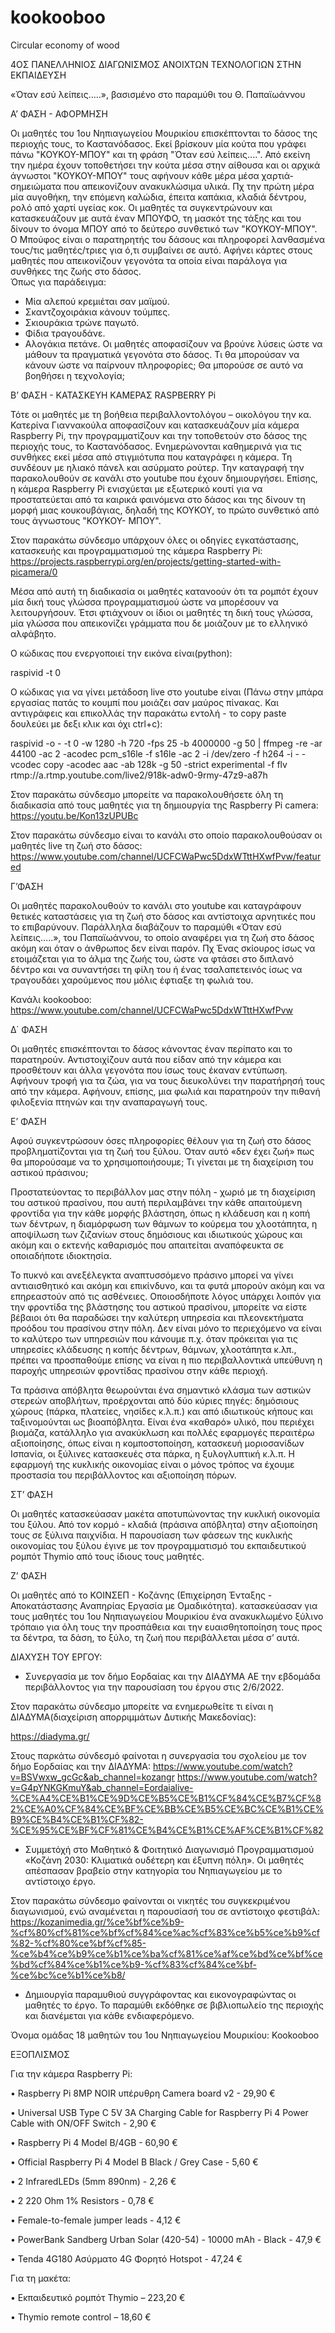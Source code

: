 # kookooboo
Circular economy of wood

4ΟΣ ΠΑΝΕΛΛΗΝΙΟΣ ΔΙΑΓΩΝΙΣΜΟΣ ΑΝΟΙΧΤΩΝ ΤΕΧΝΟΛΟΓΙΩΝ ΣΤΗΝ ΕΚΠΑΙΔΕΥΣΗ



«Όταν εσύ λείπεις…..», 
βασισμένο στο παραμύθι του Θ. Παπαϊωάννου


Α’ ΦΑΣΗ - ΑΦΟΡΜΗΣΗ

Οι μαθητές του 1ου Νηπιαγωγείου Μουρικίου επισκέπτονται το δάσος της περιοχής τους, το Καστανόδασος. Εκεί βρίσκουν μία κούτα που γράφει πάνω "ΚΟΥΚΟΥ-ΜΠΟΥ" και τη φράση "Όταν εσύ λείπεις....". Από εκείνη την ημέρα έχουν τοποθετήσει την κούτα μέσα στην αίθουσα και οι αρχικά άγνωστοι "ΚΟΥΚΟΥ-ΜΠΟΥ" τους αφήνουν κάθε μέρα μέσα χαρτιά-σημειώματα που απεικονίζουν ανακυκλώσιμα υλικά. Πχ την πρώτη μέρα μία αυγοθήκη, την επόμενη καλώδια, έπειτα καπάκια, κλαδιά δέντρου, ρολό από χαρτί υγείας κοκ. Οι μαθητές τα συγκεντρώνουν και κατασκευάζουν με αυτά έναν ΜΠΟΥΦΟ, τη μασκότ της τάξης και του δίνουν το όνομα ΜΠΟΥ από το δεύτερο συνθετικό των "ΚΟΥΚΟΥ-ΜΠΟΥ". 
 Ο Μπούφος είναι ο παρατηρητής του δάσους και πληροφορεί λανθασμένα τους/τις  μαθητές/τριες για ό,τι συμβαίνει σε αυτό. Αφήνει κάρτες στους μαθητές που απεικονίζουν γεγονότα τα οποία είναι παράλογα για συνθήκες της ζωής στο δάσος. 	
 Όπως για παράδειγμα:
- Μία αλεπού κρεμιέται σαν μαϊμού.
- Σκαντζοχοιράκια κάνουν τούμπες.
- Σκιουράκια τρώνε παγωτό.
- Φίδια τραγουδάνε.
- Αλογάκια πετάνε. 
Οι μαθητές αποφασίζουν να βρούνε λύσεις ώστε να μάθουν τα πραγματικά γεγονότα στο δάσος.
Τι θα μπορούσαν να κάνουν ώστε να παίρνουν πληροφορίες;	
Θα μπορούσε σε αυτό να βοηθήσει η τεχνολογία;

Β’ ΦΑΣΗ - ΚΑΤΑΣΚΕΥΗ ΚΑΜΕΡΑΣ RASPBERRY Pi

Τότε οι μαθητές με τη βοήθεια περιβαλλοντολόγου – οικολόγου την κα. Κατερίνα Γιαννακούλα  αποφασίζουν και κατασκευάζουν μία κάμερα Raspberry Pi, την προγραμματίζουν και την τοποθετούν στο δάσος της περιοχής τους, το Καστανόδασος.  Ενημερώνονται καθημερινά για τις συνθήκες εκεί μέσα από στιγμιότυπα που καταγράφει η κάμερα. Τη συνδέουν με ηλιακό πάνελ και ασύρματο ρούτερ. Την καταγραφή την παρακολουθούν σε κανάλι στο youtube που έχουν δημιουργήσει. Επίσης,  η κάμερα Raspberry Pi ενισχύεται με εξωτερικό κουτί για να προστατεύεται από τα καιρικά φαινόμενα στο δάσος και της δίνουν τη μορφή μιας κουκουβάγιας, δηλαδή της ΚΟΥΚΟΥ, το πρώτο συνθετικό από τους άγνωστους "ΚΟΥΚΟΥ- ΜΠΟΥ". 

Στον παρακάτω σύνδεσμο υπάρχουν όλες οι οδηγίες εγκατάστασης, κατασκευής και προγραμματισμού της κάμερα Raspberry Pi:
https://projects.raspberrypi.org/en/projects/getting-started-with-picamera/0

Μέσα από αυτή τη διαδικασία οι μαθητές κατανοούν ότι τα ρομπότ έχουν μία δική τους γλώσσα προγραμματισμού ώστε να μπορέσουν να λειτουργήσουν. Έτσι φτιάχνουν οι ίδιοι οι μαθητές τη δική τους γλώσσα, μία γλώσσα που απεικονίζει γράμματα που δε μοιάζουν με το ελληνικό αλφάβητο.

Ο κώδικας που ενεργοποιεί την εικόνα είναι(python):

raspivid -t 0 


Ο κώδικας για να γίνει μετάδοση live στο youtube είναι (Πάνω στην μπάρα εργασίας πατάς το κουμπί που μοιάζει σαν μαύρος πίνακας. Και αντιγράφεις και επικολλάς την παρακάτω εντολή - το copy paste δουλεύει με δεξι κλικ και όχι  ctrl+c):

raspivid -o - -t 0 -w 1280 -h 720 -fps 25 -b 4000000 -g 50 | ffmpeg -re -ar 44100 -ac 2 -acodec pcm_s16le -f s16le -ac 2 -i /dev/zero -f h264 -i - -vcodec copy -acodec aac -ab 128k -g 50 -strict experimental -f flv rtmp://a.rtmp.youtube.com/live2/918k-adw0-9rmy-47z9-a87h


Στον παρακάτω σύνδεσμο μπορείτε να παρακολουθήσετε όλη τη διαδικασία από τους μαθητές για τη δημιουργία της Raspberry Pi camera:
https://youtu.be/Kon13zUPUBc

Στον παρακάτω σύνδεσμο είναι το κανάλι στο οποίο παρακολουθούσαν οι μαθητές live τη ζωή στο δάσος:
https://www.youtube.com/channel/UCFCWaPwc5DdxWTttHXwfPvw/featured


Γ’ΦΑΣΗ

Οι μαθητές παρακολουθούν το κανάλι στο youtube και καταγράφουν θετικές καταστάσεις για τη ζωή στο δάσος και αντίστοιχα αρνητικές που το επιβαρύνουν. Παράλληλα διαβάζουν το παραμύθι «Όταν εσύ λείπεις…..», του Παπαϊωάννου, το οποίο αναφέρει για τη ζωή στο δάσος ακόμη και όταν ο άνθρωπος δεν είναι παρόν.
Πχ Ένας σκίουρος ίσως να ετοιμάζεται για το άλμα της ζωής του, ώστε να φτάσει στο διπλανό δέντρο και να συναντήσει τη φίλη του ή ένας τσαλαπετεινός ίσως να τραγουδάει χαρούμενος που μόλις έφτιαξε τη φωλιά του. 

Κανάλι kookooboo: https://www.youtube.com/channel/UCFCWaPwc5DdxWTttHXwfPvw

Δ΄ ΦΑΣΗ 

Οι μαθητές επισκέπτονται το δάσος κάνοντας έναν περίπατο και το παρατηρούν. Αντιστοιχίζουν αυτά που είδαν από την κάμερα και προσθέτουν και άλλα γεγονότα που ίσως τους έκαναν εντύπωση. Αφήνουν τροφή για τα ζώα, για να τους διευκολύνει την παρατήρησή τους από την κάμερα. Αφήνουν, επίσης, μια φωλιά και παρατηρούν την πιθανή φιλοξενία πτηνών και την αναπαραγωγή τους. 	

Ε’ ΦΑΣΗ

Αφού συγκεντρώσουν όσες πληροφορίες θέλουν για τη ζωή στο δάσος προβληματίζονται για τη ζωή του ξύλου. Όταν αυτό «δεν έχει ζωή» πως θα μπορούσαμε να το χρησιμοποιήσουμε;  Τι γίνεται με τη διαχείριση του αστικού πράσινου; 

Προστατεύοντας το περιβάλλον μας στην πόλη - χωριό με τη διαχείριση του αστικού πρασίνου, που αυτή περιλαμβάνει την κάθε απαιτούμενη φροντίδα για την κάθε μορφής βλάστηση, όπως η κλάδευση και η κοπή των δέντρων, η διαμόρφωση των θάμνων το κούρεμα του χλοοτάπητα, η αποψίλωση των ζιζανίων στους δημόσιους και ιδιωτικούς χώρους και ακόμη και ο εκτενής καθαρισμός που απαιτείται αναπόφευκτα σε οποιαδήποτε ιδιοκτησία.

Το πυκνό και ανεξέλεγκτα αναπτυσσόμενο πράσινο  μπορεί να γίνει αντιαισθητικό και ακόμη και επικίνδυνο, και τα φυτά μπορούν ακόμη και να επηρεαστούν από τις ασθένειες. Οποιοσδήποτε λόγος υπάρχει λοιπόν για την φροντίδα της βλάστησης του αστικού πρασίνου, μπορείτε να είστε βέβαιοι ότι θα παραδώσει την καλύτερη υπηρεσία και πλεονεκτήματα προόδου του πρασίνου στην πόλη. Δεν είναι μόνο το περιεχόμενο να είναι το καλύτερο των υπηρεσιών που κάνουμε π.χ. όταν πρόκειται για τις υπηρεσίες κλάδευσης η κοπής δέντρων, θάμνων, χλοοτάπητα κ.λπ., πρέπει να προσπαθούμε επίσης να είναι η πιο περιβαλλοντικά υπεύθυνη η παροχής υπηρεσιών φροντίδας πρασίνου στην κάθε περιοχή.  

Τα πράσινα απόβλητα θεωρούνται ένα σημαντικό κλάσμα των αστικών στερεών αποβλήτων, προέρχονται από δύο κύριες πηγές: δημόσιους χώρους (πάρκα, πλατείες, νησίδες κ.λ.π.) και από ιδιωτικούς κήπους και ταξινομούνται ως βιοαπόβλητα. Είναι ένα «καθαρό» υλικό, που περιέχει βιομάζα, κατάλληλο για ανακύκλωση και πολλές εφαρμογές περαιτέρω αξιοποίησης, όπως είναι η κομποστοποίηση, κατασκευή μοριοσανίδων Ισπανία, οι ξύλινες κατασκευές στα πάρκα, η ξυλογλυπτική κ.λ.π. Η εφαρμογή της κυκλικής οικονομίας είναι ο μόνος τρόπος να έχουμε προστασία του περιβάλλοντος και αξιοποίηση πόρων. 	

 ΣΤ’ ΦΑΣΗ

Οι μαθητές κατασκεύασαν μακέτα αποτυπώνοντας την κυκλική οικονομία του ξύλου. Από τον κορμό - κλαδιά (πράσινα απόβλητα) στην αξιοποίηση τους σε ξύλινα παιχνίδια. Η παρουσίαση των φάσεων της κυκλικής οικονομίας του ξύλου έγινε  με τον προγραμματισμό του εκπαιδευτικού ρομπότ Thymio από τους ίδιους τους μαθητές.


Ζ’ ΦΑΣΗ

Οι μαθητές  από το ΚΟΙΝΣΕΠ - Κοζάνης (Επιχείρηση Ένταξης - Αποκατάστασης Αναπηρίας Εργασία με Ομαδικότητα).  κατασκεύασαν για τους μαθητές του 1ου Νηπιαγωγείου Μουρικίου ένα ανακυκλωμένο ξύλινο τρόπαιο για όλη τους την προσπάθεια και την ευαισθητοποίηση τους προς τα δέντρα, τα δάση, το ξύλο, τη ζωή που περιβάλλεται μέσα σ’ αυτά. 

ΔΙΑΧΥΣΗ ΤΟΥ ΕΡΓΟΥ:
- Συνεργασία  με τον δήμο Εορδαίας και την ΔΙΑΔΥΜΑ ΑΕ την εβδομάδα περιβάλλοντος για την παρουσίαση του έργου στις 2/6/2022. 


Στον παρακάτω σύνδεσμο μπορείτε να ενημερωθείτε τι είναι η ΔΙΑΔΥΜΑ(διαχείριση απορριμμάτων Δυτικής Μακεδονίας):

https://diadyma.gr/ 

Στους παρκάτω σύνδεσμό φαίνοται η συνεργασία του σχολείου με τον δήμο Εορδαίας και την ΔΙΑΔΥΜΑ:
https://www.youtube.com/watch?v=BSVwxw_gcGc&ab_channel=kozangr
https://www.youtube.com/watch?v=G4pYNKGKmuY&ab_channel=Eordaialive-%CE%A4%CE%B1%CE%9D%CE%B5%CE%B1%CF%84%CE%B7%CF%82%CE%A0%CF%84%CE%BF%CE%BB%CE%B5%CE%BC%CE%B1%CE%B9%CE%B4%CE%B1%CF%82-%CE%95%CE%BF%CF%81%CE%B4%CE%B1%CE%AF%CE%B1%CF%82

- Συμμετόχή στο Μαθητικό & Φοιτητικό Διαγωνισμό Προγραμματισμού «Κοζάνη 2030: Κλιματικά ουδέτερη και έξυπνη πόλη».
Οι μαθητές απέσπασαν βραβείο στην κατηγορία του Νηπιαγωγείου με το αντίστοιχο έργο. 

Στον παρακάτω σύνδεσμο φαίνονται οι νικητές του συγκεκριμένου διαγωνισμού, ενώ αναμένεται η παρουσίασή του σε αντίστοιχο φεστιβάλ:
https://kozanimedia.gr/%ce%bf%ce%b9-%cf%80%cf%81%ce%bf%cf%84%ce%ac%cf%83%ce%b5%ce%b9%cf%82-%cf%80%ce%bf%cf%85-%ce%b4%ce%b9%ce%b1%ce%ba%cf%81%ce%af%ce%bd%ce%bf%ce%bd%cf%84%ce%b1%ce%b9-%cf%83%cf%84%ce%bf-%ce%bc%ce%b1%ce%b8/


- Δημιουργία παραμυθιού συγγράφοντας και εικονογραφώντας οι μαθητές το έργο. Το παραμύθι εκδόθηκε σε βιβλιοπωλείο της περιοχής και διανέμεται για κάθε ενδιαφερόμενο.



Όνομα ομάδας 18 μαθητών του 1ου Νηπιαγωγείου Μουρικίου: Kookooboo



ΕΞΟΠΛΙΣΜΟΣ

Για την κάμερα Raspberry Pi:

•	Raspberry Pi 8MP NOIR υπέρυθρη Camera board v2 - 29,90 €

•	Universal USB Type C 5V 3A Charging Cable for Raspberry Pi 4 Power Cable with ON/OFF Switch - 2,90 €

•	Raspberry Pi 4 Model B/4GB	- 60,90 €

• Official Raspberry Pi 4 Model B Black / Grey Case - 5,60 €

• 2 InfraredLEDs (5mm 890nm) - 2,26 €

• 2  220 Ohm 1% Resistors -	0,78 €

• Female-to-female jumper leads -	4,12 €

• PowerBank Sandberg Urban Solar (420-54) - 10000 mAh - Black -	47,9 €

• Tenda 4G180 Ασύρματο 4G Φορητό Hotspot - 47,24 €

Για τη μακέτα:

•	Εκπαιδευτικό ρομπότ Thymio – 223,20 €

•	Thymio remote control – 18,60 €	







